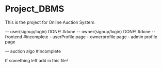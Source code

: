 # Project_DBMS
This is the project for Online Auction System.


-- user(signup/login) DONE! #done
-- owner(signup/login) DONE! #done
-- frontend #incomplete
	- userProfile page
	- ownerprofile page
	- admin profile page
	
   

-- auction algo #incomplete 


If something left add in this file!